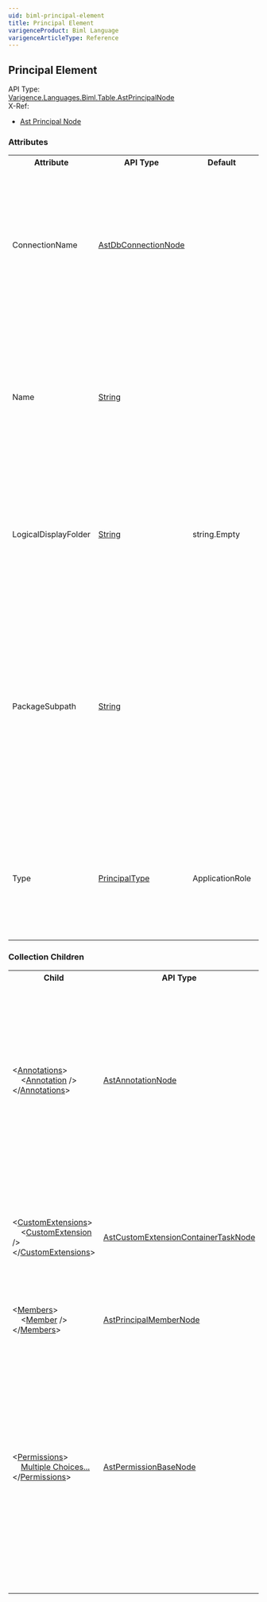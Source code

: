 ```yaml
---
uid: biml-principal-element
title: Principal Element
varigenceProduct: Biml Language
varigenceArticleType: Reference
---
```

## Principal Element<div class="AssemblyInfoGroup"><div class="CrossReferenceGroup"><div class="CrossReferenceHeader">API Type:</div><div class="CrossReferenceValue"><a href="../api-reference/Varigence.Languages.Biml.Table.AstPrincipalNode.html">Varigence.Languages.Biml.Table.AstPrincipalNode</a></div></div><div class="CrossReferenceGroup"><div class="CrossReferenceHeader">X-Ref:</div><ul class="xrefRow"><li><a class='xref' href ="Varigence.Languages.Biml.Table.AstPrincipalNode.html">Ast Principal Node</a></li></ul></div></div><div class="AttributeGroup"><h3>Attributes</h3><table id="AttributeList" class="AttributeList"><tbody><tr><th class="AttributeNameColumnHeader">Attribute</th><th class="AttributeTypeColumnHeader">API Type</th><th class="AttributeDefaultColumnHeader">Default</th><th class="AttributeSummaryColumnHeader">Description</th></tr><tr class="ad0"><td class="AttributeName">ConnectionName</td><td class="AttributeType"><a href="../api-reference/Varigence.Languages.Biml.Connection.AstDbConnectionNode.html">AstDbConnectionNode</a></td><td class="AttributeDefault">&nbsp;</td><td class="AttributeSummary"><div class ="SummaryItem">This value specifies the name of the connection at which the principal is located. This is a required reference to an existing definiton.</div></td></tr><tr class="ad1"><td class="AttributeName">Name</td><td class="AttributeType"><a href="https://msdn.microsoft.com/en-us/library/System.String.aspx">String</a></td><td class="AttributeDefault">&nbsp;</td><td class="AttributeSummary"><div class ="SummaryItem">Specifies the name of the object.  This name can be used to reference this object from anywhere else in the program. This is a required property</div></td></tr><tr class="ad0"><td class="AttributeName">LogicalDisplayFolder</td><td class="AttributeType"><a href="https://msdn.microsoft.com/en-us/library/System.String.aspx">String</a></td><td class="AttributeDefault">string.Empty</td><td class="AttributeSummary"><div class ="SummaryItem">Specifies a path that should be used for organizing the tree display of this object in the Logical View in BimlStudio. </div></td></tr><tr class="ad1"><td class="AttributeName">PackageSubpath</td><td class="AttributeType"><a href="https://msdn.microsoft.com/en-us/library/System.String.aspx">String</a></td><td class="AttributeDefault">&nbsp;</td><td class="AttributeSummary"><div class ="SummaryItem">This specifies a file path fragment to use for emitting output files for this principal.  It is most commonly employed to ensure that the output files for multiple principals will be placed into the same output directory. </div></td></tr><tr class="ad0"><td class="AttributeName">Type</td><td class="AttributeType"><a href="../api-reference/Varigence.Languages.Biml.Table.PrincipalType.html">PrincipalType</a></td><td class="AttributeDefault">ApplicationRole</td><td class="AttributeSummary"><div class ="SummaryItem">This value specifies the type of the principal selected from the list of principal types recognized by the system. </div></td></tr></tbody></table></div><div class="ChildGroup">### Collection Children<table id="ChildList" class="ChildList"><tbody><tr><th class="ChildNameColumnHeader">Child</th><th class="ChildTypeColumnHeader">API Type</th><th class="ChildSummaryColumnHeader">Description</th></tr><tr class="cd0"><td class="ChildName"><span class="punc">&lt;</span><a href=Varigence.Languages.Biml.AstNode_Annotations.html">Annotations</a><span class="punc">&gt;</span><br />&nbsp;&nbsp;&nbsp;&nbsp;<span class="punc">&lt;</span><a href=Varigence.Languages.Biml.AstAnnotationNode.html">Annotation</a> <span class="punc">/&gt;</span><br /><span class="punc">&lt;/</span><a href=Varigence.Languages.Biml.AstNode_Annotations.html">Annotations</a><span class="punc">&gt;</span></td><td class="ChildType"><a href="../api-reference/Varigence.Languages.Biml.AstAnnotationNode.html">AstAnnotationNode</a></td><td class="ChildSummary"><div class ="SummaryItem">This is a collection of annotation items that can be used to specify documentation, tags, or other information.  Annotations are particularly useful for storing information about nodes that can be used by BimlScript code. </div> </td></tr><tr class="cd1"><td class="ChildName"><span class="punc">&lt;</span><a href=Varigence.Languages.Biml.Table.AstPrincipalNode_CustomExtensions.html">CustomExtensions</a><span class="punc">&gt;</span><br />&nbsp;&nbsp;&nbsp;&nbsp;<span class="punc">&lt;</span><a href=Varigence.Languages.Biml.Task.AstCustomExtensionContainerTaskNode.html">CustomExtension</a> <span class="punc">/&gt;</span><br /><span class="punc">&lt;/</span><a href=Varigence.Languages.Biml.Table.AstPrincipalNode_CustomExtensions.html">CustomExtensions</a><span class="punc">&gt;</span></td><td class="ChildType"><a href="../api-reference/Varigence.Languages.Biml.Task.AstCustomExtensionContainerTaskNode.html">AstCustomExtensionContainerTaskNode</a></td><td class="ChildSummary"><div class ="SummaryItem">This collection specifies the definition for one or more SSIS package containers that can be used to execute custom actions relevant to the creation of this principal. </div> </td></tr><tr class="cd0"><td class="ChildName"><span class="punc">&lt;</span><a href=Varigence.Languages.Biml.Table.AstPrincipalNode_Members.html">Members</a><span class="punc">&gt;</span><br />&nbsp;&nbsp;&nbsp;&nbsp;<span class="punc">&lt;</span><a href=Varigence.Languages.Biml.Principal.AstPrincipalMemberNode.html">Member</a> <span class="punc">/&gt;</span><br /><span class="punc">&lt;/</span><a href=Varigence.Languages.Biml.Table.AstPrincipalNode_Members.html">Members</a><span class="punc">&gt;</span></td><td class="ChildType"><a href="../api-reference/Varigence.Languages.Biml.Principal.AstPrincipalMemberNode.html">AstPrincipalMemberNode</a></td><td class="ChildSummary"><div class ="SummaryItem">This collection specifies the members for this Principal. </div> </td></tr><tr class="cd1"><td class="ChildName"><span class="punc">&lt;</span><a href=Varigence.Languages.Biml.Table.AstPrincipalNode_Permissions.html">Permissions</a><span class="punc">&gt;</span><br />&nbsp;&nbsp;&nbsp;&nbsp;<a href=Varigence.Languages.Biml.Table.AstPrincipalNode_Permissions.html">Multiple Choices...</a><br /><span class="punc">&lt;/</span><a href=Varigence.Languages.Biml.Table.AstPrincipalNode_Permissions.html">Permissions</a><span class="punc">&gt;</span></td><td class="ChildType"><a href="../api-reference/Varigence.Languages.Biml.Principal.AstPermissionBaseNode.html">AstPermissionBaseNode</a></td><td class="ChildSummary"><div class ="SummaryItem">This collection specifies the list of permissions that should be applied for the principal. Permissions are included from across the entire business intelligence solution, such as database and cube permissions. This provides a central location where all permissions for a given principal can be viewed and managed. </div> </td></tr></tbody></table></div>